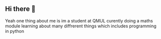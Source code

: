 ## Hi there 👋

Yeah one thing about me is im a student at QMUL curently doing a maths module learning about many diffrerent things which includes programming in python
